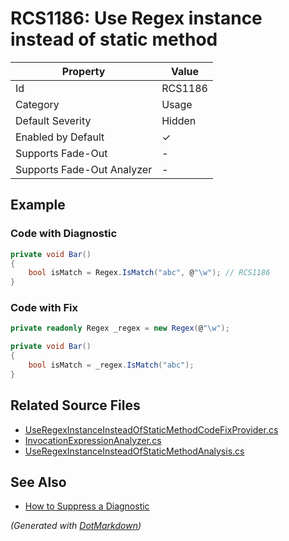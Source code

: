 # RCS1186: Use Regex instance instead of static method

| Property                    | Value    |
| --------------------------- | -------- |
| Id                          | RCS1186  |
| Category                    | Usage    |
| Default Severity            | Hidden   |
| Enabled by Default          | &#x2713; |
| Supports Fade\-Out          | \-       |
| Supports Fade\-Out Analyzer | \-       |

## Example

### Code with Diagnostic

```csharp
private void Bar()
{
    bool isMatch = Regex.IsMatch("abc", @"\w"); // RCS1186
}
```

### Code with Fix

```csharp
private readonly Regex _regex = new Regex(@"\w");

private void Bar()
{
    bool isMatch = _regex.IsMatch("abc");
}
```

## Related Source Files

* [UseRegexInstanceInsteadOfStaticMethodCodeFixProvider.cs](../../src/Analyzers.CodeFixes/CSharp/CodeFixes/UseRegexInstanceInsteadOfStaticMethodCodeFixProvider.cs)
* [InvocationExpressionAnalyzer.cs](../../src/Analyzers/CSharp/Analysis/InvocationExpressionAnalyzer.cs)
* [UseRegexInstanceInsteadOfStaticMethodAnalysis.cs](../../src/Analyzers/CSharp/Analysis/UseRegexInstanceInsteadOfStaticMethodAnalysis.cs)

## See Also

* [How to Suppress a Diagnostic](../HowToConfigureAnalyzers.md#how-to-suppress-a-diagnostic)

*\(Generated with [DotMarkdown](http://github.com/JosefPihrt/DotMarkdown)\)*
